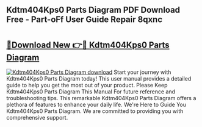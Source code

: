 ## Kdtm404Kps0 Parts Diagram PDF Download Free - Part-oFf User Guide Repair 8qxnc

# <h2><a href="http://dfsmhq.blite.top/?on=Kdtm404Kps0+Parts+Diagram">🔗Download New 👉🔴 Kdtm404Kps0 Parts Diagram</a></h2>

[![Kdtm404Kps0 Parts Diagram download](https://i.imgur.com/lujVjoI.png)](http://dfsmhq.blite.top/?on=Kdtm404Kps0+Parts+Diagram)
Start your journey with Kdtm404Kps0 Parts Diagram today! This user manual provides a detailed guide to help you get the most out of your product. Please Keep Kdtm404Kps0 Parts Diagram This Manual For future reference and troubleshooting tips. This remarkable Kdtm404Kps0 Parts Diagram offers a plethora of features to enhance your daily life. We're Here to Guide You Kdtm404Kps0 Parts Diagram. We are committed to providing you with comprehensive support.
